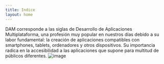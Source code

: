 ```yaml
---
title: Indice
layout: home
---
```

DAM corresponde a las siglas de Desarrollo de Aplicaciones Multiplataforma, una profesión muy popular en nuestros días debido a su labor fundamental: la creación de aplicaciones compatibles con smartphones, tablets, ordenadores y otros dispositivos. Su importancia radica en la accesibilidad a las aplicaciones que supone para multitud de públicos diferentes.
 ![image](https://github.com/user-attachments/assets/587a773b-84b0-4645-a2c0-5a7e572c7fbd)
